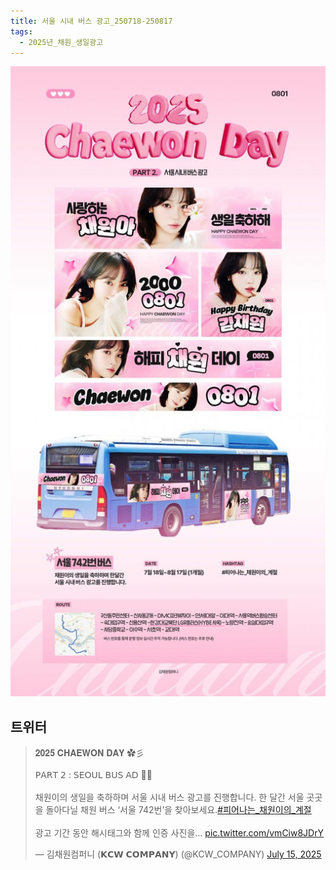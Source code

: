 ```yaml
---
title: 서울 시내 버스 광고_250718-250817
tags:
  - 2025년_채원_생일광고
---
```

<img src="assets/1752578594 (1).jpg">

## 트위터

<blockquote class="twitter-tweet"><p lang="ko" dir="ltr">𝟐𝟎𝟐𝟓 𝐂𝐇𝐀𝐄𝐖𝐎𝐍 𝐃𝐀𝐘 ✿彡<br><br>𝖯𝖠𝖱𝖳 𝟤 : 𝖲𝖤𝖮𝖴𝖫 𝖡𝖴𝖲 𝖠𝖣 🚌🫧<br><br>채원이의 생일을 축하하며 서울 시내 버스 광고를 진행합니다. 한 달간 서울 곳곳을 돌아다닐 채원 버스 ‘서울 742번’을 찾아보세요.<a href="https://twitter.com/hashtag/%ED%94%BC%EC%96%B4%EB%82%98%EB%8A%94_%EC%B1%84%EC%9B%90%EC%9D%B4%EC%9D%98_%EA%B3%84%EC%A0%88?src=hash&amp;ref_src=twsrc%5Etfw">#피어나는_채원이의_계절</a><br><br>광고 기간 동안 해시태그와 함께 인증 사진을… <a href="https://t.co/vmCiw8JDrY">pic.twitter.com/vmCiw8JDrY</a></p>&mdash; 김채원컴퍼니 (𝗞𝗖𝗪 𝗖𝗢𝗠𝗣𝗔𝗡𝗬) (@KCW_COMPANY) <a href="https://twitter.com/KCW_COMPANY/status/1945078460193644888?ref_src=twsrc%5Etfw">July 15, 2025</a></blockquote> <script async src="https://platform.twitter.com/widgets.js" charset="utf-8"></script>

